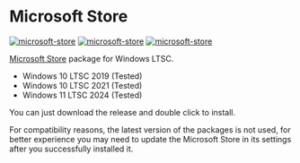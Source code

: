 # Microsoft Store

[![microsoft-store](https://img.shields.io/badge/LICENSE-BSD3%20Clause%20Liscense-blue?style=flat-square)](./LICENSE)
[![microsoft-store](https://img.shields.io/badge/GitHub-Microsoft%20Store-blueviolet?style=flat-square&logo=github)](https://github.com/fernvenue/microsoft-store)
[![microsoft-store](https://img.shields.io/badge/GitLab-Microsoft%20Store-orange?style=flat-square&logo=gitlab)](https://gitlab.com/fernvenue/microsoft-store)

[Microsoft Store](https://www.microsoft.com/store) package for Windows LTSC.

- Windows 10 LTSC 2019 (Tested)
- Windows 10 LTSC 2021 (Tested)
- Windows 11 LTSC 2024 (Tested)

You can just download the release and double click to install.

For compatibility reasons, the latest version of the packages is not used, for better experience you may need to update the Microsoft Store in its settings after you successfully installed it.
